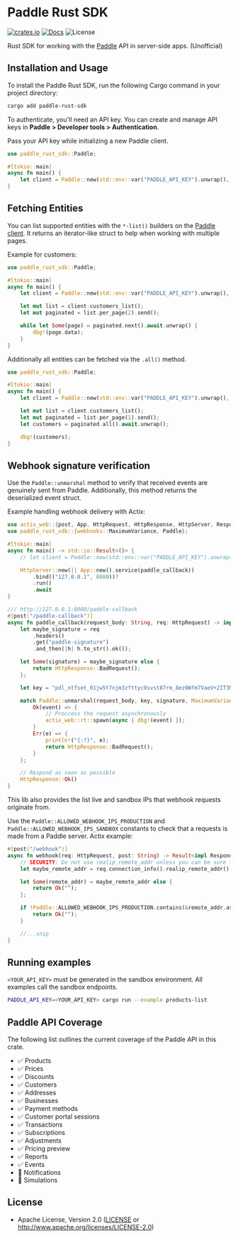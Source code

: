 # Paddle Rust SDK

[![crates.io](https://img.shields.io/crates/v/paddle-rust-sdk)](https://crates.io/crates/paddle-rust-sdk)
[![Docs](https://docs.rs/paddle-rust-sdk/badge.svg)](https://docs.rs/paddle-rust-sdk)
![License](https://img.shields.io/crates/l/paddle-rust-sdk.svg)

Rust SDK for working with the [Paddle](https://www.paddle.com/) API in server-side apps. (Unofficial)

## Installation and Usage

To install the Paddle Rust SDK, run the following Cargo command in your project directory:
```sh
cargo add paddle-rust-sdk
```

To authenticate, you'll need an API key. You can create and manage API keys in **Paddle > Developer tools > Authentication**.

Pass your API key while initializing a new Paddle client.

```rust
use paddle_rust_sdk::Paddle;

#[tokio::main]
async fn main() {
    let client = Paddle::new(std::env::var("PADDLE_API_KEY").unwrap(), Paddle::SANDBOX).unwrap();
}

```

## Fetching Entities

You can list supported entities with the `*-list()` builders on the [Paddle client](https://docs.rs/paddle-rust-sdk/latest/paddle_rust_sdk/struct.Paddle.html). It returns an iterator-like struct to help when working with multiple pages.

Example for customers:

```rust
use paddle_rust_sdk::Paddle;

#[tokio::main]
async fn main() {
    let client = Paddle::new(std::env::var("PADDLE_API_KEY").unwrap(), Paddle::SANDBOX).unwrap();

    let mut list = client.customers_list();
    let mut paginated = list.per_page(2).send();

    while let Some(page) = paginated.next().await.unwrap() {
        dbg!(page.data);
    }
}
```

Additionally all entities can be fetched via the `.all()` method.

```rust
use paddle_rust_sdk::Paddle;

#[tokio::main]
async fn main() {
    let client = Paddle::new(std::env::var("PADDLE_API_KEY").unwrap(), Paddle::SANDBOX).unwrap();

    let mut list = client.customers_list();
    let mut paginated = list.per_page(1).send();
    let customers = paginated.all().await.unwrap();

    dbg!(customers);
}

```

## Webhook signature verification

Use the `Paddle::unmarshal` method to verify that received events are genuinely sent from Paddle. Additionally, this method returns the deserialized event struct.

Example handling webhook delivery with Actix:

```rust
use actix_web::{post, App, HttpRequest, HttpResponse, HttpServer, Responder};
use paddle_rust_sdk::{webhooks::MaximumVariance, Paddle};

#[tokio::main]
async fn main() -> std::io::Result<()> {
    // let client = Paddle::new(std::env::var("PADDLE_API_KEY").unwrap(), Paddle::SANDBOX).unwrap();

    HttpServer::new(|| App::new().service(paddle_callback))
        .bind(("127.0.0.1", 8080))?
        .run()
        .await
}

/// http://127.0.0.1:8080/paddle-callback
#[post("/paddle-callback")]
async fn paddle_callback(request_body: String, req: HttpRequest) -> impl Responder {
    let maybe_signature = req
        .headers()
        .get("paddle-signature")
        .and_then(|h| h.to_str().ok());

    let Some(signature) = maybe_signature else {
        return HttpResponse::BadRequest();
    };

    let key = "pdl_ntfset_01jw5t7njm3zfttyc8svst87rm_8ez0Wfm7VaeV+2IT3MpLGxwiQpDHWbYC";

    match Paddle::unmarshal(request_body, key, signature, MaximumVariance::default()) {
        Ok(event) => {
            // Proccess the request asynchronously
            actix_web::rt::spawn(async { dbg!(event) });
        }
        Err(e) => {
            println!("{:?}", e);
            return HttpResponse::BadRequest();
        }
    };

    // Respond as soon as possible
    HttpResponse::Ok()
}
```

This lib also provides the list live and sandbox IPs that webhook requests originate from. 

Use the `Paddle::ALLOWED_WEBHOOK_IPS_PRODUCTION` and `Paddle::ALLOWED_WEBHOOK_IPS_SANDBOX` constants to check that a requests is made from a Paddle server. Actix example:

```rust
#[post("/webhook")]
async fn webhook(req: HttpRequest, post: String) -> Result<impl Responder> {
    // SECURITY: Do not use realip_remote_addr unless you can be sure that the Forwarded and X-Forwarded-For headers cannot be spoofed by the client. If you are running without a proxy then obtaining the peer address [ConnectionInfo::peer_addr] would be more appropriate.
    let maybe_remote_addr = req.connection_info().realip_remote_addr().map(|s| s.to_string());

    let Some(remote_addr) = maybe_remote_addr else {
        return Ok("");
    };

    if !Paddle::ALLOWED_WEBHOOK_IPS_PRODUCTION.contains(&remote_addr.as_str()) {
        return Ok("");
    }

    //...snip
}
```

## Running examples

`<YOUR_API_KEY>` must be generated in the sandbox environment. All examples call the sandbox endpoints.

```bash
PADDLE_API_KEY=<YOUR_API_KEY> cargo run --example products-list
```
## Paddle API Coverage

The following list outlines the current coverage of the Paddle API in this crate.

- ✅ Products
- ✅ Prices
- ✅ Discounts
- ✅ Customers
- ✅ Addresses
- ✅ Businesses
- ✅ Payment methods
- ✅ Customer portal sessions
- ✅ Transactions
- ✅ Subscriptions
- ✅ Adjustments
- ✅ Pricing preview
- ✅ Reports
- ✅ Events
- 🚧 Notifications
- 🚧 Simulations

## License

* Apache License, Version 2.0 ([LICENSE](LICENSE) or http://www.apache.org/licenses/LICENSE-2.0)